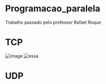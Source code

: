 # Programacao_paralela
Trabalho passado pelo professor Rafael Roque 

# TCP
![image](https://user-images.githubusercontent.com/70583900/229165478-b096f821-50e1-4f34-be2e-3e3c4c6c9aa8.png)
![essa](https://user-images.githubusercontent.com/70583900/229166075-d62b4976-a638-42a6-b3fc-68b4d9888899.png)

# UDP
